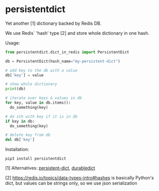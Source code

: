 # persistentdict

Yet another \[1\] dictionary backed by Redis DB.

We use Redis` 'hash' type \[2\] and store whole dictionary in one hash.

Usage:

```python
from persistentdict.dict_in_redis import PersistentDict

db = PersistentDict(hash_name="my-persistent-dict")

# add key to the db with a value
db['key'] = value

# show whole dictionary
print(db)

# iterate over keys & values in db
for key, value in db.items():
  do_something(key)

# do sth with key if it is in db
if key in db:
  do_something(key)

# delete key from db
del db['key']
```

Installation:

```shell
pip3 install persistentdict
```


\[1\] Alternatives: [persistent-dict](https://github.com/richardARPANET/persistent-dict), [durabledict](https://github.com/disqus/durabledict/)

\[2\] https://redis.io/topics/data-types-intro#hashes is basically Python's dict, but values can be strings only, so we use json serialization
